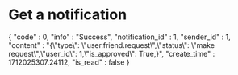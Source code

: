 # Get a notification

<api-endpoint openapi-path="../cotalk.yaml" endpoint="/api/user/private/{user_id}/notification/{notification_id}/detail" method="get">

<response type="200">

<sample>
{
    "code" : 0,
    "info" : "Success",
    "notification_id" : 1,
    "sender_id" : 1,
    "content" : "{\"type\": \"user.friend.request\",\"status\": \"make request\",\"user_id\": 1,\"is_approved\": True,}",
    "create_time" : 1712025307.24112,
    "is_read" : false
}
</sample>

</response>

</api-endpoint>